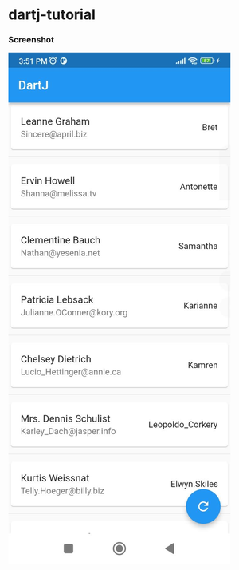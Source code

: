 # dartj-tutorial

### Screenshot 

<img src="/Screenshot_2022-08-07-15-51-47-504_com.ttpho.app.jpg" />

